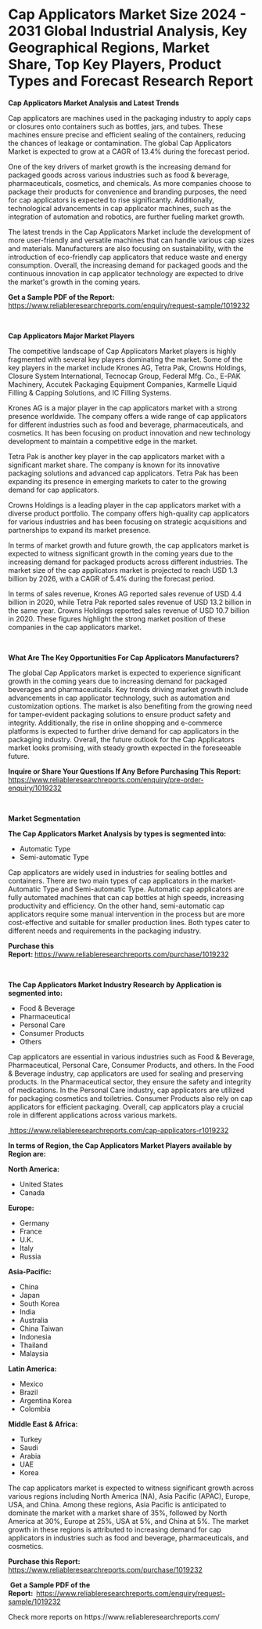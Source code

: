 <p><h1>Cap Applicators Market Size 2024 - 2031 Global Industrial Analysis, Key Geographical Regions, Market Share, Top Key Players, Product Types and Forecast Research Report</h1></p><p><strong>Cap Applicators Market Analysis and Latest Trends</strong></p>
<p><p>Cap applicators are machines used in the packaging industry to apply caps or closures onto containers such as bottles, jars, and tubes. These machines ensure precise and efficient sealing of the containers, reducing the chances of leakage or contamination. The global Cap Applicators Market is expected to grow at a CAGR of 13.4% during the forecast period.</p><p>One of the key drivers of market growth is the increasing demand for packaged goods across various industries such as food & beverage, pharmaceuticals, cosmetics, and chemicals. As more companies choose to package their products for convenience and branding purposes, the need for cap applicators is expected to rise significantly. Additionally, technological advancements in cap applicator machines, such as the integration of automation and robotics, are further fueling market growth.</p><p>The latest trends in the Cap Applicators Market include the development of more user-friendly and versatile machines that can handle various cap sizes and materials. Manufacturers are also focusing on sustainability, with the introduction of eco-friendly cap applicators that reduce waste and energy consumption. Overall, the increasing demand for packaged goods and the continuous innovation in cap applicator technology are expected to drive the market's growth in the coming years.</p></p>
<p><strong>Get a Sample PDF of the Report:&nbsp;</strong> <a href="https://www.reliableresearchreports.com/enquiry/request-sample/1019232">https://www.reliableresearchreports.com/enquiry/request-sample/1019232</a></p>
<p>&nbsp;</p>
<p><strong>Cap Applicators Major Market Players</strong></p>
<p><p>The competitive landscape of Cap Applicators Market players is highly fragmented with several key players dominating the market. Some of the key players in the market include Krones AG, Tetra Pak, Crowns Holdings, Closure System International, Tecnocap Group, Federal Mfg. Co., E-PAK Machinery, Accutek Packaging Equipment Companies, Karmelle Liquid Filling & Capping Solutions, and IC Filling Systems.</p><p>Krones AG is a major player in the cap applicators market with a strong presence worldwide. The company offers a wide range of cap applicators for different industries such as food and beverage, pharmaceuticals, and cosmetics. It has been focusing on product innovation and new technology development to maintain a competitive edge in the market.</p><p>Tetra Pak is another key player in the cap applicators market with a significant market share. The company is known for its innovative packaging solutions and advanced cap applicators. Tetra Pak has been expanding its presence in emerging markets to cater to the growing demand for cap applicators.</p><p>Crowns Holdings is a leading player in the cap applicators market with a diverse product portfolio. The company offers high-quality cap applicators for various industries and has been focusing on strategic acquisitions and partnerships to expand its market presence.</p><p>In terms of market growth and future growth, the cap applicators market is expected to witness significant growth in the coming years due to the increasing demand for packaged products across different industries. The market size of the cap applicators market is projected to reach USD 1.3 billion by 2026, with a CAGR of 5.4% during the forecast period.</p><p>In terms of sales revenue, Krones AG reported sales revenue of USD 4.4 billion in 2020, while Tetra Pak reported sales revenue of USD 13.2 billion in the same year. Crowns Holdings reported sales revenue of USD 10.7 billion in 2020. These figures highlight the strong market position of these companies in the cap applicators market.</p></p>
<p>&nbsp;</p>
<p><strong>What Are The Key Opportunities For Cap Applicators Manufacturers?</strong></p>
<p><p>The global Cap Applicators market is expected to experience significant growth in the coming years due to increasing demand for packaged beverages and pharmaceuticals. Key trends driving market growth include advancements in cap applicator technology, such as automation and customization options. The market is also benefiting from the growing need for tamper-evident packaging solutions to ensure product safety and integrity. Additionally, the rise in online shopping and e-commerce platforms is expected to further drive demand for cap applicators in the packaging industry. Overall, the future outlook for the Cap Applicators market looks promising, with steady growth expected in the foreseeable future.</p></p>
<p><strong>Inquire or Share Your Questions If Any Before Purchasing This Report:</strong> <a href="https://www.reliableresearchreports.com/enquiry/pre-order-enquiry/1019232">https://www.reliableresearchreports.com/enquiry/pre-order-enquiry/1019232</a></p>
<p>&nbsp;</p>
<p><strong>Market Segmentation</strong></p>
<p><strong>The Cap Applicators Market Analysis by types is segmented into:</strong></p>
<p><ul><li>Automatic Type</li><li>Semi-automatic Type</li></ul></p>
<p><p>Cap applicators are widely used in industries for sealing bottles and containers. There are two main types of cap applicators in the market- Automatic Type and Semi-automatic Type. Automatic cap applicators are fully automated machines that can cap bottles at high speeds, increasing productivity and efficiency. On the other hand, semi-automatic cap applicators require some manual intervention in the process but are more cost-effective and suitable for smaller production lines. Both types cater to different needs and requirements in the packaging industry.</p></p>
<p><strong>Purchase this Report:&nbsp;</strong><a href="https://www.reliableresearchreports.com/purchase/1019232">https://www.reliableresearchreports.com/purchase/1019232</a></p>
<p>&nbsp;</p>
<p><strong>The Cap Applicators Market Industry Research by Application is segmented into:</strong></p>
<p><ul><li>Food & Beverage</li><li>Pharmaceutical</li><li>Personal Care</li><li>Consumer Products</li><li>Others</li></ul></p>
<p><p>Cap applicators are essential in various industries such as Food & Beverage, Pharmaceutical, Personal Care, Consumer Products, and others. In the Food & Beverage industry, cap applicators are used for sealing and preserving products. In the Pharmaceutical sector, they ensure the safety and integrity of medications. In the Personal Care industry, cap applicators are utilized for packaging cosmetics and toiletries. Consumer Products also rely on cap applicators for efficient packaging. Overall, cap applicators play a crucial role in different applications across various markets.</p></p>
<p><a href="https://www.reliableresearchreports.com/cap-applicators-r1019232">&nbsp;https://www.reliableresearchreports.com/cap-applicators-r1019232</a></p>
<p><strong>In terms of Region, the Cap Applicators Market Players available by Region are:</strong></p>
<p>
    <p> <strong> North America: </strong>
        <ul>
            <li>United States</li>
            <li>Canada</li>
        </ul>
        </p> 
    <p> <strong> Europe: </strong>
        <ul>
            <li>Germany</li>
            <li>France</li>
            <li>U.K.</li>
            <li>Italy</li>
            <li>Russia</li>
        </ul>
        </p> 
    <p> <strong> Asia-Pacific: </strong>
        <ul>
            <li>China</li>
            <li>Japan</li>
            <li>South Korea</li>
            <li>India</li>
            <li>Australia</li>
            <li>China Taiwan</li>
            <li>Indonesia</li>
            <li>Thailand</li>
            <li>Malaysia</li>
        </ul>
        </p> 
    <p> <strong> Latin America: </strong>
        <ul>
            <li>Mexico</li>
            <li>Brazil</li>
            <li>Argentina Korea</li>
            <li>Colombia</li>
        </ul>
        </p> 
    <p> <strong> Middle East & Africa: </strong>
        <ul>
            <li>Turkey</li>
            <li>Saudi</li>
            <li>Arabia</li>
            <li>UAE</li>
            <li>Korea</li>
        </ul>
    </p>
    </p>
<p><p>The cap applicators market is expected to witness significant growth across various regions including North America (NA), Asia Pacific (APAC), Europe, USA, and China. Among these regions, Asia Pacific is anticipated to dominate the market with a market share of 35%, followed by North America at 30%, Europe at 25%, USA at 5%, and China at 5%. The market growth in these regions is attributed to increasing demand for cap applicators in industries such as food and beverage, pharmaceuticals, and cosmetics.</p></p>
<p><strong>Purchase this Report: </strong><a href="https://www.reliableresearchreports.com/purchase/1019232">https://www.reliableresearchreports.com/purchase/1019232</a></p>
<p>&nbsp;<strong>Get a Sample PDF of the Report:&nbsp;&nbsp;</strong><a href="https://www.reliableresearchreports.com/enquiry/request-sample/1019232">https://www.reliableresearchreports.com/enquiry/request-sample/1019232</a></p>
<p><strong></strong></p>
<p>Check more reports on https://www.reliableresearchreports.com/</p>